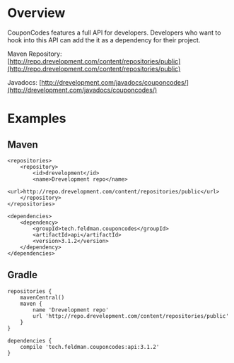 Overview
========

CouponCodes features a full API for developers.  Developers who want to hook into this API can add the it as a dependency for their project.

Maven Repository: [http://repo.drevelopment.com/content/repositories/public](http://repo.drevelopment.com/content/repositories/public)

Javadocs: [http://drevelopment.com/javadocs/couponcodes/](http://drevelopment.com/javadocs/couponcodes/)

Examples
========

Maven
-----

	<repositories>
	    <repository>
	        <id>drevelopment</id>
	        <name>Drevelopment repo</name>
	        <url>http://repo.drevelopment.com/content/repositories/public</url>
	    </repository>
	</repositories>

	<dependencies>
	    <dependency>
	        <groupId>tech.feldman.couponcodes</groupId>
	        <artifactId>api</artifactId>
	        <version>3.1.2</version>
	    </dependency>
	</dependencies>

Gradle
------

	repositories {
	    mavenCentral()
	    maven {
	        name 'Drevelopment repo'
	        url 'http://repo.drevelopment.com/content/repositories/public'
	    }
	}

	dependencies {
	    compile 'tech.feldman.couponcodes:api:3.1.2'
	}